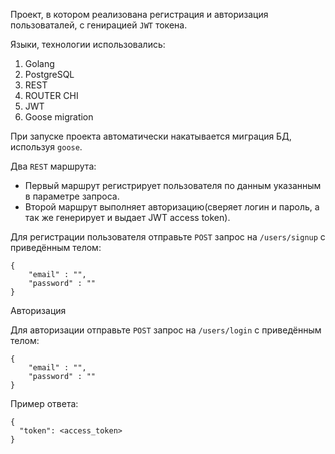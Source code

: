 Проект, в котором реализована регистрация и авторизация пользоваталей, с генирацией ```JWT``` токена.

Языки, технологии использовались:
1. Golang
2. PostgreSQL
3. REST
4. ROUTER CHI
5. JWT
6. Goose migration

При запуске проекта автоматически накатывается миграция БД, используя ```goose```.

Два ```REST``` маршрута:

- Первый маршрут регистрирует пользователя по данным указанным в параметре запроса.
- Второй маршрут выполняет авторизацию(сверяет логин и пароль, а так же генерирует и выдает JWT access token).

Для регистрации пользователя отправьте ```POST``` запрос на ```/users/signup``` с приведённым телом:

```
{
    "email" : "",
    "password" : ""
}
```

Авторизация

Для авторизации отправьте ```POST``` запрос на ```/users/login``` с приведённым телом:
```
{
    "email" : "",
    "password" : ""
}
```
Пример ответа:
```
{
  "token": <access_token>
}
```
